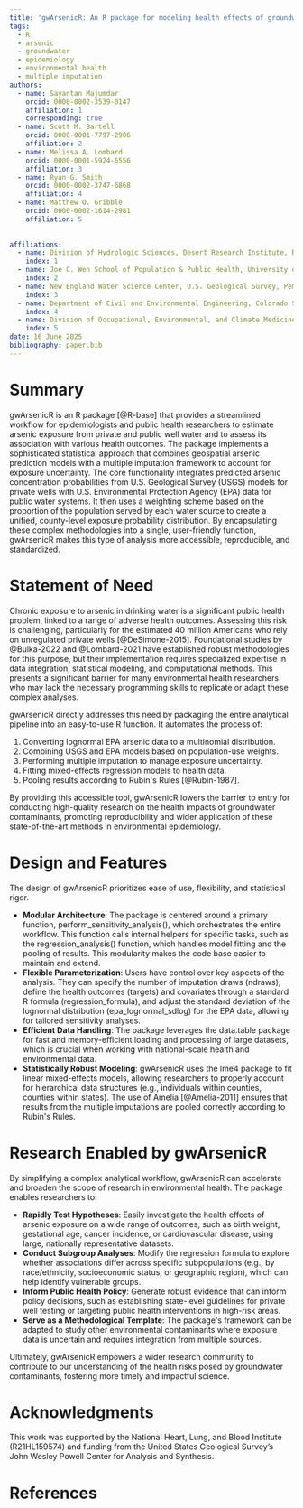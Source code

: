 ```yaml
---
title: 'gwArsenicR: An R package for modeling health effects of groundwater arsenic exposure'
tags:
  - R
  - arsenic
  - groundwater
  - epidemiology
  - environmental health
  - multiple imputation
authors:
  - name: Sayantan Majumdar
    orcid: 0000-0002-3539-0147
    affiliation: 1
    corresponding: true
  - name: Scott M. Bartell
    orcid: 0000-0001-7797-2906
    affiliation: 2
  - name: Melissa A. Lombard
    orcid: 0000-0001-5924-6556
    affiliation: 3
  - name: Ryan G. Smith
    orcid: 0000-0002-3747-6868
    affiliation: 4
  - name: Matthew O. Gribble
    orcid: 0000-0002-1614-2981
    affiliation: 5
  
  
affiliations:
  - name: Division of Hydrologic Sciences, Desert Research Institute, Reno, NV, USA
    index: 1
  - name: Joe C. Wen School of Population & Public Health, University of California, Irvine, CA, USA
    index: 2 
  - name: New England Water Science Center, U.S. Geological Survey, Pembroke, NH, USA
    index: 3
  - name: Department of Civil and Environmental Engineering, Colorado State University, Fort Collins, CO, USA
    index: 4
  - name: Division of Occupational, Environmental, and Climate Medicine, Department of Medicine, University of California, San Francisco, CA, USA
    index: 5
date: 16 June 2025
bibliography: paper.bib
---
```



# Summary

gwArsenicR is an R package \[@R-base\] that provides a streamlined workflow for epidemiologists and public health researchers to estimate arsenic exposure from private and public well water and to assess its association with various health outcomes. The package implements a sophisticated statistical approach that combines geospatial arsenic prediction models with a multiple imputation framework to account for exposure uncertainty. The core functionality integrates predicted arsenic concentration probabilities from U.S. Geological Survey (USGS) models for private wells with U.S. Environmental Protection Agency (EPA) data for public water systems. It then uses a weighting scheme based on the proportion of the population served by each water source to create a unified, county-level exposure probability distribution. By encapsulating these complex methodologies into a single, user-friendly function, gwArsenicR makes this type of analysis more accessible, reproducible, and standardized.

# Statement of Need

Chronic exposure to arsenic in drinking water is a significant public health problem, linked to a range of adverse health outcomes. Assessing this risk is challenging, particularly for the estimated 40 million Americans who rely on unregulated private wells \[@DeSimone-2015\]. Foundational studies by @Bulka-2022 and @Lombard-2021 have established robust methodologies for this purpose, but their implementation requires specialized expertise in data integration, statistical modeling, and computational methods. This presents a significant barrier for many environmental health researchers who may lack the necessary programming skills to replicate or adapt these complex analyses.

gwArsenicR directly addresses this need by packaging the entire analytical pipeline into an easy-to-use R function. It automates the process of:

1. Converting lognormal EPA arsenic data to a multinomial distribution.  
2. Combining USGS and EPA models based on population-use weights.  
3. Performing multiple imputation to manage exposure uncertainty.  
4. Fitting mixed-effects regression models to health data.  
5. Pooling results according to Rubin's Rules \[@Rubin-1987\].

By providing this accessible tool, gwArsenicR lowers the barrier to entry for conducting high-quality research on the health impacts of groundwater contaminants, promoting reproducibility and wider application of these state-of-the-art methods in environmental epidemiology.

# Design and Features

The design of gwArsenicR prioritizes ease of use, flexibility, and statistical rigor.

* **Modular Architecture**: The package is centered around a primary function, perform\_sensitivity\_analysis(), which orchestrates the entire workflow. This function calls internal helpers for specific tasks, such as the regression\_analysis() function, which handles model fitting and the pooling of results. This modularity makes the code base easier to maintain and extend.  
* **Flexible Parameterization**: Users have control over key aspects of the analysis. They can specify the number of imputation draws (ndraws), define the health outcomes (targets) and covariates through a standard R formula (regression\_formula), and adjust the standard deviation of the lognormal distribution (epa\_lognormal\_sdlog) for the EPA data, allowing for tailored sensitivity analyses.  
* **Efficient Data Handling**: The package leverages the data.table package for fast and memory-efficient loading and processing of large datasets, which is crucial when working with national-scale health and environmental data.  
* **Statistically Robust Modeling**: gwArsenicR uses the lme4 package to fit linear mixed-effects models, allowing researchers to properly account for hierarchical data structures (e.g., individuals within counties, counties within states). The use of Amelia \[@Amelia-2011\] ensures that results from the multiple imputations are pooled correctly according to Rubin's Rules.

# **Research Enabled by gwArsenicR**

By simplifying a complex analytical workflow, gwArsenicR can accelerate and broaden the scope of research in environmental health. The package enables researchers to:

* **Rapidly Test Hypotheses**: Easily investigate the health effects of arsenic exposure on a wide range of outcomes, such as birth weight, gestational age, cancer incidence, or cardiovascular disease, using large, nationally representative datasets.  
* **Conduct Subgroup Analyses**: Modify the regression formula to explore whether associations differ across specific subpopulations (e.g., by race/ethnicity, socioeconomic status, or geographic region), which can help identify vulnerable groups.  
* **Inform Public Health Policy**: Generate robust evidence that can inform policy decisions, such as establishing state-level guidelines for private well testing or targeting public health interventions in high-risk areas.  
* **Serve as a Methodological Template**: The package's framework can be adapted to study other environmental contaminants where exposure data is uncertain and requires integration from multiple sources.

Ultimately, gwArsenicR empowers a wider research community to contribute to our understanding of the health risks posed by groundwater contaminants, fostering more timely and impactful science.

# Acknowledgments

This work was supported by the National Heart, Lung, and Blood Institute (R21HL159574) and funding from the United States Geological Survey’s John Wesley Powell Center for Analysis and Synthesis.

# References